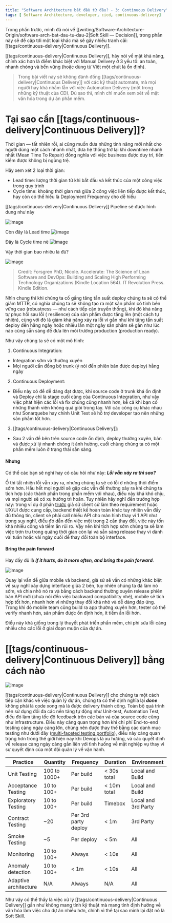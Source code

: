 ```yaml
---
title: "Software Architecture bắt đầu từ đâu? - 3: Continuous Delivery"
tags: [ Software Architecture, developer, cicd, continuous-delivery]
---
```


Trong phần trước, mình đã nói về [[writing/Software-Architecture-Origin/software-arch-bat-dau-tu-dau-2|Soft Skill — Decision]], trong phần này sẽ đề cập
tới một loại khác mà sẽ gây nhiều tranh cãi: [[tags/continuous-delivery|Continuous Delivery]].

[[tags/continuous-delivery|Continuous Delivery]], hãy nói về mặt khả năng, chính xác hơn là điểm khác biệt với Manual Delivery
ở 3 yếu tố: an toàn,
nhanh chóng và bền vững (hoặc dùng từ Việt một chút là ổn định).

> Trong bài viết này sẽ không đánh đồng [[tags/continuous-delivery|Continuous Delivery]] với các kỹ thuật automate, mà mọi
> người hay khá nhầm lẫn với việc Automation Delivery (một trong những kỹ thuật của CD). Dù sao thì, mình chỉ muốn xem
> xét
> về mặt văn hóa trong dự án phần mềm.

# Tại sao cần [[tags/continuous-delivery|Continuous Delivery]]?

Thời gian — tất nhiên rồi, ai cũng muốn đưa những tính năng mới nhất cho người dùng một cách nhanh nhất, đưa hệ thống
trở lại khi downtime nhanh nhất (Mean Time To Repair) đồng nghĩa với việc business được duy trì, tiền kiếm được không bị
ngừng trệ.

Hãy xem xét 2 loại thời gian:

* Lead time: lượng thời gian từ khi bắt đầu và kết thúc của một công việc trong quy trình
* Cycle time: khoảng thời gian mà giữa 2 công việc liên tiếp được kết thúc, hay còn có thể hiểu là Deployment Frequency
  cho dễ hiểu

[[tags/continuous-delivery|Continuous Delivery]] Pipeline sẽ được hình dung như này

![image](https://www.gocd.org/assets/images/blog/cd-metrics/gocd-pipelines-6356c22e.png)

Còn đây là Lead time ![image](https://www.gocd.org/assets/images/blog/cd-metrics/lead-time-diagram-a4a572a6.jpg)

Đây là Cycle time
nè ![image](https://www.gocd.org/assets/images/blog/cd-metrics/deployment-frequency-concept-f47c6623.jpg)

Vậy thời gian bao nhiêu là đủ?

![image](https://www.gocd.org/assets/images/blog/cd-metrics/continuous-delivery-benchmarking-329817c5.png)

> Credit: Forsgren PhD, Nicole. Accelerate: The Science of Lean Software and DevOps: Building and Scaling High
> Performing Technology Organizations (Kindle Location 564). IT Revolution Press. Kindle Edition.

Nhìn chung thì khi chúng ta cố gắng tăng tần suất deploy chúng ta sẽ có thể giảm MTTR, có nghĩa chúng ta sẽ không tạo ra
một sản phẩm có tính bền vững cao (robustness — như cách tiếp cận truyền thống), khi đó khả năng tự phục hồi sau lỗi (
resilience) của sản phẩm được tăng lên (một cách tự nhiên), cùng với đó là giảm khả năng xảy ra lỗi vì gần như khi tăng
tần suất deploy đến hằng ngày hoặc nhiều lần một ngày sản phẩm sẽ gần như lúc nào cũng sẵn sàng để đưa lên môi trường
production (production ready).

Như vậy chúng ta sẽ có một mô hình:

1. Continuous Integration:

* Integration sớm và thường xuyên
* Mọi người cần đồng bộ trunk (ý nói đến phiên bản được deploy) hằng ngày

2. Continuous Deployment:

* Điều này có để dễ dàng đạt được, khi source code ở trunk khá ổn định và Deploy chỉ là stage cuối cùng của Continuous
  Integration, như vậy việc phát hiện các lỗi và fix chúng cũng nhanh hơn, kể cả khi bạn có những thành viên không quá
  giỏi trong tay. Với các công cụ khác nhau như Sonarquebe hay chính Unit Test sẽ hỗ trợ developer tạo nên những sản
  phẩm tốt hơn.

3. [[tags/continuous-delivery|Continuous Delivery]]:

* Sau 2 vấn đề bên trên source code ổn định, deploy thường xuyên, bản vá được xử lý nhanh chóng ít ảnh hưởng, cuối chùng
  chúng ta có một phần mềm luôn ở trạng thái sẵn sàng.

#### Nhưng

Có thể các bạn sẽ nghĩ hay có câu hỏi như này: ***Lỗi vẫn xảy ra thì sao?***

Ồ thì tất nhiên lỗi vẫn xảy ra, nhưng chúng ta sẽ có lỗi ở những thời điểm sớm hơn.
Hầu hết mọi người sẽ gặp các vấn đề thường xảy ra khi chúng ta tích hợp (các thành phần trong phần mềm với nhau), điều
này khá khó chịu, và mọi người sẽ có xu hướng trì hoãn.
Tuy nhiên hãy nghĩ đến trường hợp này: trong ví dụ ở
phần [trước](software-arch-bat-dau-tu-dau-2.md) giả sử client cứ làm theo requirement hoặc UX/UI được cung cấp, backend
thiết kế hoàn toàn khác tuy nhiên vẫn đầy đủ thông tin, client
sẽ phải call nhiều API cho màn hình thay vì 1 API như trong suy nghĩ, điều đó dẫn đến việc một trong 2 cần thay đổi,
việc này tốn khá nhiều công và tiềm ẩn rủi ro. Vậy nên khi tích hợp sớm chúng ta sẽ làm việc trơn tru trong quãng thời
gian còn lại và sẵn sàng release thay vì dành vài tuần hoặc vài ngày cuối để thay đổi toàn bộ interface.

#### Bring the pain forward

Hay đầy đủ là ***if it hurts, do it more often, and bring the pain forward***.

![image](https://martinfowler.com/bliki/images/frequency-reduces-difficulty/graph.png)

Quay lại vấn đề giữa mobile và backend, giả sử sẽ vẫn có những khác biệt về suy nghĩ xây dựng interface giữa 2 bên, tuy
nhiên chúng ta đã làm nó sớm, và chia nhỏ nó ra và bằng cách backend thường xuyên release phiên bản API mới (chưa nói
đến việc backward compatibility nhé), mobile sẽ tích hợp tốt hơn, nhanh hơn vì những thay đổi khá nhỏ và dễ dàng đáp
ứng. Trong khi đó mobile team cũng build ra app thường xuyên hơn, tester có thể verify nhanh hơn, sản phẩm được ổn định
hơn, ít tiềm ẩn lỗi hơn.

Điều này khá giống trong lý thuyết phát triển phần mềm, chi phí sửa lỗi càng nhiều cho các lỗi ở giai đoạn muộn của dự
án.

# [[tags/continuous-delivery|Continuous Delivery]] bằng cách nào

![image](https://ptgmedia.pearsoncmg.com/images/art_humble_continuousdelivery/elementLinks/humble_fig01.jpg)

[[tags/continuous-delivery|Continuous Delivery]] cho chúng ta một cách tiếp cận khác về việc quản lý dự án, chúng ta có thể
định nghĩa lại ***done***
không phải là code xong mà là được delivery thành công.
Toàn bộ quá trình nên sử dụng đối đa các nền tảng tự động như Unit-test, Automation Test, điều đó làm tăng tốc độ
feedback trên các bản vá của source code cũng như infrastructure.
Điều này càng quan trọng hơn khi chi phí End-to-end testing càng ngày càng lớn, chúng nên được thay thế bằng các danh
mục testing như dưới đây ([multi-faceted testing portfolio](https://www.youtube.com/watch?v=afEzqDExCTE)), điều này càng
quan trọng hơn trong thế giới hiện nay khi Devops là xu hướng, và các quyết định về release càng ngày càng gắn liên với
tình huống về mặt nghiệp vụ thay vì sự quyết định của một đội quản lý về vận hành.

| Practice              | Quantity     | Frequency            | Duration    | Environment         |
|-----------------------|--------------|----------------------|-------------|---------------------|
| Unit Testing          | 100 to 1000+ | Per build            | < 30s total | Local and Build     |
| Acceptance Testing    | 10 to 100+   | Per build            | < 10m total | Local and Build     |
| Exploratory Testing   | 10 to 100+   | Per build            | Timebox     | Local and 3rd Party |
| Contract Testing      | ~20          | Per 3rd party deploy | < 1m        | 3rd Party           |
| Smoke Testing         | ~5           | Per deploy           | < 5m        | All                 |
| Monitoring            | 10 to 100+   | Always               | < 10s       | All                 |
| Anomaly detection     | 10 to 100+   | < 1m                 | < 10s       | All                 |
| Adaptive architecture | N/A          | Always               | N/A         | All                 |

Như vậy có thể thấy là việc xử lý [[tags/continuous-delivery|Continuous Delivery]] gần như không mang tính kỹ thuật mà mang
tính định hướng về văn hóa làm việc cho dự án nhiều hơn, chính vì thế tại sao mình lại đặt nó là Soft Skill.